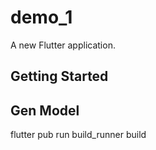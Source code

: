 # demo_1

A new Flutter application.

## Getting Started

## Gen Model
flutter pub run build_runner build 